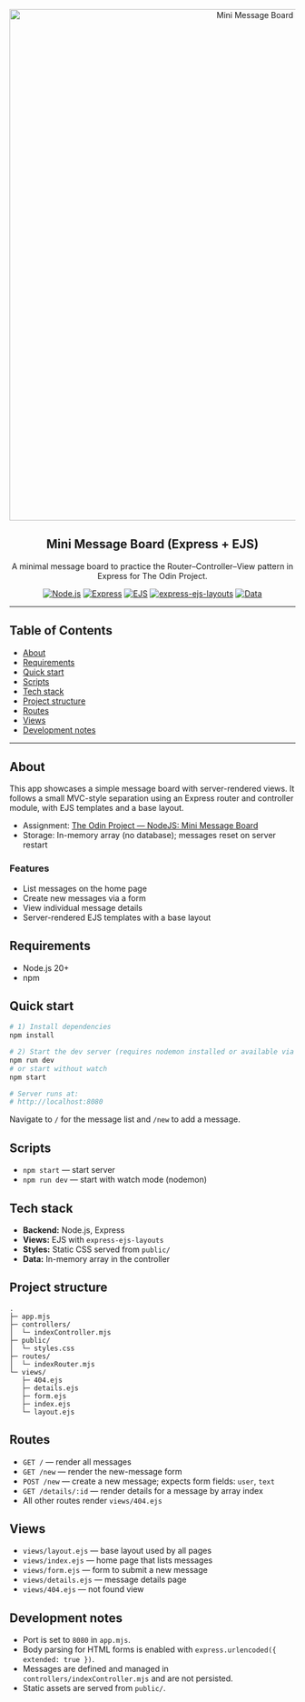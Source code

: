 <p align="center">
  <img src="https://i.postimg.cc/tgNVcDyw/Chat-GPT-Image-Aug-13-2025-06-38-43-PM.png" alt="Mini Message Board Banner" width="900" />
</p>

<div align="center">

## Mini Message Board (Express + EJS)

A minimal message board to practice the Router–Controller–View pattern in
Express for The Odin Project.

[![Node.js](https://img.shields.io/badge/Node.js-20%2B-339933?logo=node.js&logoColor=white)](https://nodejs.org/)
[![Express](https://img.shields.io/badge/Express-4-black?logo=express&logoColor=white)](https://expressjs.com/)
[![EJS](https://img.shields.io/badge/EJS-Templates-8BC34A)](https://ejs.co/)
[![express-ejs-layouts](https://img.shields.io/badge/express--ejs--layouts-Layouts-5C6BC0)](https://www.npmjs.com/package/express-ejs-layouts)
[![Data](https://img.shields.io/badge/Data-In--Memory-FF9800)](#)

</div>

---

## Table of Contents

- [About](#about)
- [Requirements](#requirements)
- [Quick start](#quick-start)
- [Scripts](#scripts)
- [Tech stack](#tech-stack)
- [Project structure](#project-structure)
- [Routes](#routes)
- [Views](#views)
- [Development notes](#development-notes)

---

## About

This app showcases a simple message board with server-rendered views. It follows
a small MVC-style separation using an Express router and controller module, with
EJS templates and a base layout.

- Assignment:
  [The Odin Project — NodeJS: Mini Message Board](https://www.theodinproject.com/lessons/node-path-nodejs-mini-message-board)
- Storage: In-memory array (no database); messages reset on server restart

### Features

- List messages on the home page
- Create new messages via a form
- View individual message details
- Server-rendered EJS templates with a base layout

## Requirements

- Node.js 20+
- npm

## Quick start

```bash
# 1) Install dependencies
npm install

# 2) Start the dev server (requires nodemon installed or available via npx)
npm run dev
# or start without watch
npm start

# Server runs at:
# http://localhost:8080
```

Navigate to `/` for the message list and `/new` to add a message.

## Scripts

- `npm start` — start server
- `npm run dev` — start with watch mode (nodemon)

## Tech stack

- **Backend:** Node.js, Express
- **Views:** EJS with `express-ejs-layouts`
- **Styles:** Static CSS served from `public/`
- **Data:** In-memory array in the controller

## Project structure

```
.
├─ app.mjs
├─ controllers/
│  └─ indexController.mjs
├─ public/
│  └─ styles.css
├─ routes/
│  └─ indexRouter.mjs
└─ views/
   ├─ 404.ejs
   ├─ details.ejs
   ├─ form.ejs
   ├─ index.ejs
   └─ layout.ejs
```

## Routes

- `GET /` — render all messages
- `GET /new` — render the new-message form
- `POST /new` — create a new message; expects form fields: `user`, `text`
- `GET /details/:id` — render details for a message by array index
- All other routes render `views/404.ejs`

## Views

- `views/layout.ejs` — base layout used by all pages
- `views/index.ejs` — home page that lists messages
- `views/form.ejs` — form to submit a new message
- `views/details.ejs` — message details page
- `views/404.ejs` — not found view

## Development notes

- Port is set to `8080` in `app.mjs`.
- Body parsing for HTML forms is enabled with
  `express.urlencoded({ extended: true })`.
- Messages are defined and managed in `controllers/indexController.mjs` and are
  not persisted.
- Static assets are served from `public/`.
